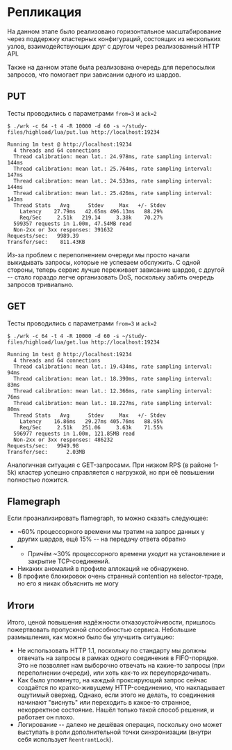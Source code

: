 # Репликация

На данном этапе было реализовано горизонтальное масштабирование через поддержку кластерных конфигураций, состоящих из нескольких узлов,
взаимодействующих друг с другом через реализованный HTTP API.

Также на данном этапе была реализована очередь для перепосылки запросов, что помогает при зависании одного из шардов.

## PUT

Тесты проводились с параметрами `from=3` и `ack=2`

```text
$ ./wrk -c 64 -t 4 -R 10000 -d 60 -s ~/study-files/highload/lua/put.lua http://localhost:19234

Running 1m test @ http://localhost:19234
  4 threads and 64 connections
  Thread calibration: mean lat.: 24.978ms, rate sampling interval: 144ms
  Thread calibration: mean lat.: 25.764ms, rate sampling interval: 147ms
  Thread calibration: mean lat.: 24.533ms, rate sampling interval: 144ms
  Thread calibration: mean lat.: 25.426ms, rate sampling interval: 143ms
  Thread Stats   Avg      Stdev     Max   +/- Stdev
    Latency    27.79ms   42.65ms 496.13ms   88.29%
    Req/Sec     2.51k   219.14     3.38k    70.27%
  599357 requests in 1.00m, 47.54MB read
  Non-2xx or 3xx responses: 391632
Requests/sec:   9989.39
Transfer/sec:    811.43KB
```

Из-за проблем с переполнением очереди мы просто начали выкидывать запросы, которые не успеваем обслужить. С одной
стороны, теперь сервис лучше переживает зависание шардов, с другой -- стало гораздо легче организовать DoS, поскольку
забить очередь запросов тривиально.

## GET

Тесты проводились с параметрами `from=3` и `ack=2`

```text
$ ./wrk -c 64 -t 4 -R 10000 -d 60 -s ~/study-files/highload/lua/get.lua http://localhost:19234

Running 1m test @ http://localhost:19234
  4 threads and 64 connections
  Thread calibration: mean lat.: 19.434ms, rate sampling interval: 94ms
  Thread calibration: mean lat.: 18.390ms, rate sampling interval: 83ms
  Thread calibration: mean lat.: 12.366ms, rate sampling interval: 76ms
  Thread calibration: mean lat.: 18.227ms, rate sampling interval: 80ms
  Thread Stats   Avg      Stdev     Max   +/- Stdev
    Latency    16.86ms   29.27ms 405.76ms   88.95%
    Req/Sec     2.51k   251.06     3.63k    71.55%
  596977 requests in 1.00m, 121.85MB read
  Non-2xx or 3xx responses: 486232
Requests/sec:   9949.98
Transfer/sec:      2.03MB
```

Аналогичная ситуация с GET-запросами. При низком RPS (в районе 1-5k) кластер успешно справляется с нагрузкой, но при её
повышении полностью ложится.

## Flamegraph
Если проанализировать flamegraph, то можно сказать следующее:
* ~60% процессорного времени мы тратим на запрос данных у других шардов, ещё 15% -- на передачу ответа обратно
* * Причём ~30% процессорного времени уходит на установление и закрытие TCP-соединений.
* Никаких аномалий в профиле аллокаций не обнаружено.
* В профиле блокировок очень странный contention на selector-трэде, но его я никак объяснить не могу

## Итоги

Итого, ценой повышения надёжности отказоустойчивости, пришлось пожертвовать пропускной способностью сервиса.
Небольшие размышления, как можно было бы улучшить ситуацию:

* Не использовать HTTP 1.1, поскольку по стандарту мы должны отвечать на запросы в рамках одного соединения в
FIFO-порядке. Это не позволяет нам выборочно отвечать на какие-то запросы (при переполнении очереди), или хоть как-то
их переупорядочивать.
* Как было упомянуто, на каждый проксирующий запрос сейчас создаётся по кратко-живущему HTTP-соединению, что накладывает
ощутимый оверхед. Однако, если этого не делать, то соединения начинают "виснуть" или переходить в какое-то странное,
некорректное состояние. Нашёл только такой способ решения, и работает он плохо.
* Логирование -- далеко не дешёвая операция, поскольку оно может выступать в роли дополнительной точки синхронизации
(внутри себя использует `ReentrantLock`).